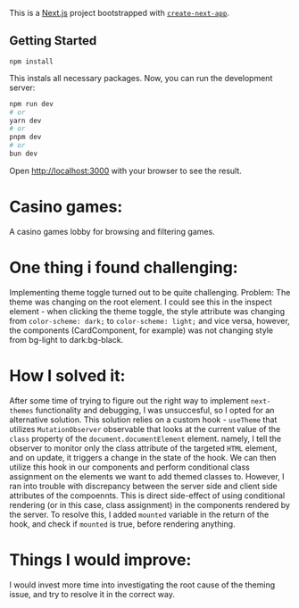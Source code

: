 This is a [Next.js](https://nextjs.org) project bootstrapped with [`create-next-app`](https://nextjs.org/docs/app/api-reference/cli/create-next-app).

## Getting Started

`npm install`

This instals all necessary packages. Now, you can run the development server:

```bash
npm run dev
# or
yarn dev
# or
pnpm dev
# or
bun dev
```

Open [http://localhost:3000](http://localhost:3000) with your browser to see the result.

# Casino games:

A casino games lobby for browsing and filtering games.

# One thing i found challenging:

Implementing theme toggle turned out to be quite challenging.
Problem: The theme was changing on the root element. I could see this in the inspect element - when clicking the theme toggle, the style attribute was changing from `color-scheme: dark;` to `color-scheme: light;` and vice versa, however, the components (CardComponent, for example) was not changing style from bg-light to dark:bg-black.

# How I solved it: 

After some time of trying to figure out the right way to implement `next-themes` functionality and debugging, I was unsuccesful, so I opted for an alternative solution. This solution relies on a custom hook - `useTheme` that utilizes `MutationObserver` observable that looks at the current value of the `class` property of the `document.documentElement` element. namely, I tell the observer to monitor only the class attribute of the targeted `HTML` element, and on update, it triggers a change in the state of the hook. We can then utilize this hook in our components and perform conditional class assignment on the elements we want to add themed classes to. However, I ran into trouble with discrepancy between the server side and client side attributes of the compoennts. This is direct side-effect of using conditional rendering (or in this case, class assignment) in the components rendered by the server. To resolve this, I added `mounted` variable in the return of the hook, and check if `mounted` is true, before rendering anything.

# Things I would improve:

I would invest more time into investigating the root cause of the theming issue, and try to resolve it in the correct way.